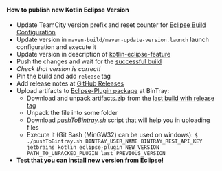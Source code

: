 #### How to publish new Kotlin Eclipse Version

 * Update TeamCity version prefix and reset counter for [Eclipse Build Configuration](https://teamcity.jetbrains.com/admin/editBuild.html?id=buildType:Kotlin_EclipsePlugin)
 * Update version in `maven-build/maven-update-version.launch` launch configuration and execute it
 * Update version in description of [kotlin-eclipse-feature](https://github.com/JetBrains/kotlin-eclipse/blob/master/kotlin-eclipse-feature/feature.xml)
 * Push the changes and wait for the [successful build](https://teamcity.jetbrains.com/viewType.html?buildTypeId=Kotlin_EclipsePlugin&branch_Kotlin=%3Cdefault%3E&tab=buildTypeStatusDiv)
 * *Check that version is correct!*
 * Pin the build and add `release` tag
 * Add release notes at [GitHub Releases](https://github.com/JetBrains/kotlin-eclipse/releases)
 * Upload artifacts to [Eclipse-Plugin package](https://bintray.com/jetbrains/kotlin/eclipse-plugin/view) at BinTray:
   * Download and unpack artifacts.zip from the [last build with release tag](https://teamcity.jetbrains.com/viewType.html?buildTypeId=Kotlin_EclipsePlugin&branch_Kotlin=%3Cdefault%3E&tab=buildTypeStatusDiv)
   * Unpack the file into some folder
   * Download [*pushToBintray.sh*](https://github.com/goodwinnk/bintray-publish-p2-updatesite) script that will help you in uploading files
   * Execute it (Git Bash (MinGW32) can be used on windows): 
     ```$ ./pushToBintray.sh BINTRAY_USER_NAME BINTRAY_REST_API_KEY jetbrains kotlin eclipse-plugin NEW_VERSION PATH_TO_UNPACKED_PLUGIN last PREVIOUS_VERSION```
 * **Test that you can install new version from Eclipse!**

